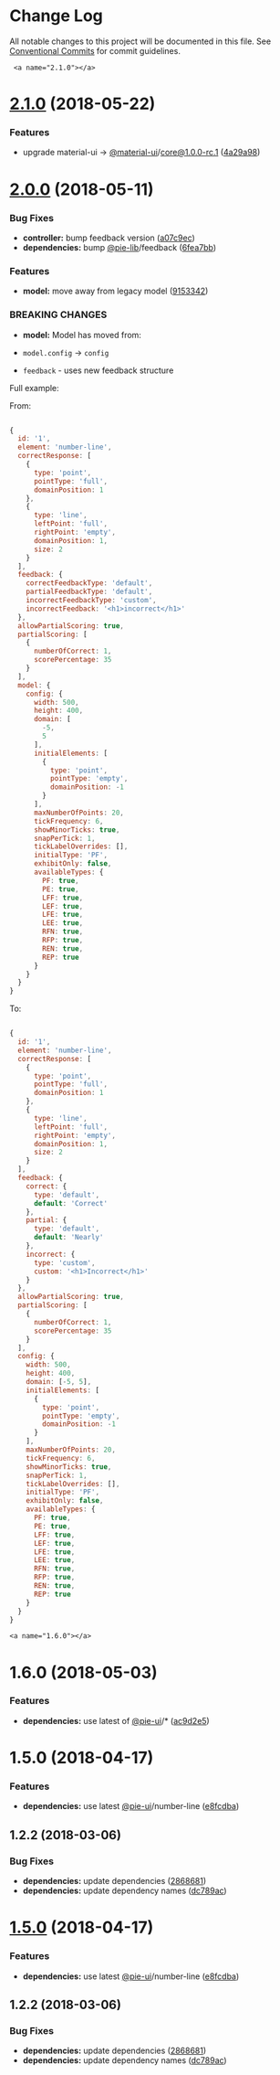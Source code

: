 # Change Log

All notable changes to this project will be documented in this file.
See [Conventional Commits](https://conventionalcommits.org) for commit guidelines.

     <a name="2.1.0"></a>
# [2.1.0](https://github.com/pie-framework/pie-elements/compare/@pie-element/number-line@2.0.0...@pie-element/number-line@2.1.0) (2018-05-22)


### Features

* upgrade material-ui -> [@material-ui](https://github.com/material-ui)/core@1.0.0-rc.1 ([4a29a98](https://github.com/pie-framework/pie-elements/commit/4a29a98))




     <a name="2.0.0"></a>
# [2.0.0](https://github.com/pie-framework/pie-elements/compare/@pie-element/number-line@1.6.0...@pie-element/number-line@2.0.0) (2018-05-11)


### Bug Fixes

* **controller:** bump feedback version ([a07c9ec](https://github.com/pie-framework/pie-elements/commit/a07c9ec))
* **dependencies:** bump [@pie-lib](https://github.com/pie-lib)/feedback ([6fea7bb](https://github.com/pie-framework/pie-elements/commit/6fea7bb))


### Features

* **model:** move away from legacy model ([9153342](https://github.com/pie-framework/pie-elements/commit/9153342))


### BREAKING CHANGES

* **model:** Model has moved from:

* `model.config` -> `config`
* `feedback` - uses new feedback structure

Full example:

From:

```javascript

{
  id: '1',
  element: 'number-line',
  correctResponse: [
    {
      type: 'point',
      pointType: 'full',
      domainPosition: 1
    },
    {
      type: 'line',
      leftPoint: 'full',
      rightPoint: 'empty',
      domainPosition: 1,
      size: 2
    }
  ],
  feedback: {
    correctFeedbackType: 'default',
    partialFeedbackType: 'default',
    incorrectFeedbackType: 'custom',
    incorrectFeedback: '<h1>incorrect</h1>'
  },
  allowPartialScoring: true,
  partialScoring: [
    {
      numberOfCorrect: 1,
      scorePercentage: 35
    }
  ],
  model: {
    config: {
      width: 500,
      height: 400,
      domain: [
        -5,
        5
      ],
      initialElements: [
        {
          type: 'point',
          pointType: 'empty',
          domainPosition: -1
        }
      ],
      maxNumberOfPoints: 20,
      tickFrequency: 6,
      showMinorTicks: true,
      snapPerTick: 1,
      tickLabelOverrides: [],
      initialType: 'PF',
      exhibitOnly: false,
      availableTypes: {
        PF: true,
        PE: true,
        LFF: true,
        LEF: true,
        LFE: true,
        LEE: true,
        RFN: true,
        RFP: true,
        REN: true,
        REP: true
      }
    }
  }
}

```

To:

```javascript

{
  id: '1',
  element: 'number-line',
  correctResponse: [
    {
      type: 'point',
      pointType: 'full',
      domainPosition: 1
    },
    {
      type: 'line',
      leftPoint: 'full',
      rightPoint: 'empty',
      domainPosition: 1,
      size: 2
    }
  ],
  feedback: {
    correct: {
      type: 'default',
      default: 'Correct'
    },
    partial: {
      type: 'default',
      default: 'Nearly'
    },
    incorrect: {
      type: 'custom',
      custom: '<h1>Incorrect</h1>'
    }
  },
  allowPartialScoring: true,
  partialScoring: [
    {
      numberOfCorrect: 1,
      scorePercentage: 35
    }
  ],
  config: {
    width: 500,
    height: 400,
    domain: [-5, 5],
    initialElements: [
      {
        type: 'point',
        pointType: 'empty',
        domainPosition: -1
      }
    ],
    maxNumberOfPoints: 20,
    tickFrequency: 6,
    showMinorTicks: true,
    snapPerTick: 1,
    tickLabelOverrides: [],
    initialType: 'PF',
    exhibitOnly: false,
    availableTypes: {
      PF: true,
      PE: true,
      LFF: true,
      LEF: true,
      LFE: true,
      LEE: true,
      RFN: true,
      RFP: true,
      REN: true,
      REP: true
    }
  }
}

```




    <a name="1.6.0"></a>
# 1.6.0 (2018-05-03)


### Features

* **dependencies:** use latest of [@pie-ui](https://github.com/pie-ui)/* ([ac9d2e5](https://github.com/pie-framework/pie-elements/commit/ac9d2e5))



<a name="1.5.0"></a>
# 1.5.0 (2018-04-17)


### Features

* **dependencies:** use latest [@pie-ui](https://github.com/pie-ui)/number-line ([e8fcdba](https://github.com/pie-framework/pie-elements/commit/e8fcdba))



<a name="1.2.2"></a>
## 1.2.2 (2018-03-06)


### Bug Fixes

* **dependencies:** update dependencies ([2868681](https://github.com/pie-framework/pie-elements/commit/2868681))
* **dependencies:** update dependency names ([dc789ac](https://github.com/pie-framework/pie-elements/commit/dc789ac))




<a name="1.5.0"></a>
# [1.5.0](https://github.com/pie-framework/pie-elements/compare/v1.4.1...v1.5.0) (2018-04-17)


### Features

* **dependencies:** use latest [@pie-ui](https://github.com/pie-ui)/number-line ([e8fcdba](https://github.com/pie-framework/pie-elements/commit/e8fcdba))




<a name="1.2.2"></a>
## 1.2.2 (2018-03-06)


### Bug Fixes

* **dependencies:** update dependencies ([2868681](https://github.com/pie-framework/pie-elements/commit/2868681))
* **dependencies:** update dependency names ([dc789ac](https://github.com/pie-framework/pie-elements/commit/dc789ac))
